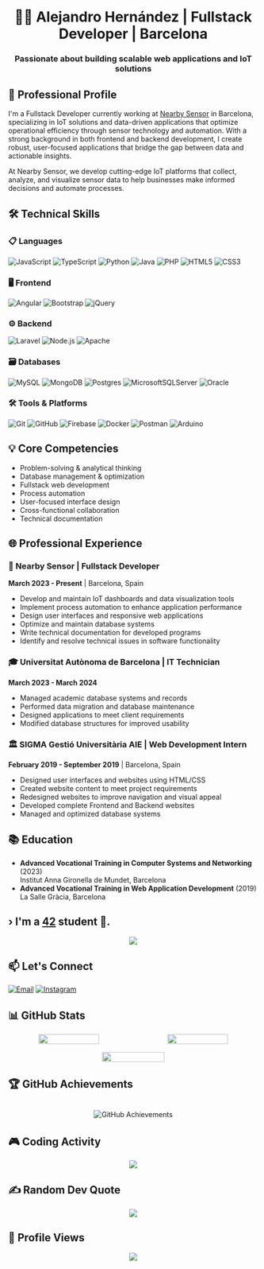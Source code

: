 <h1 align="center">👨‍💻 Alejandro Hernández | Fullstack Developer | Barcelona</h1>
<h3 align="center">Passionate about building scalable web applications and IoT solutions</h3>

## 💼 Professional Profile

I'm a Fullstack Developer currently working at [Nearby Sensor](https://www.nearbysensor.com/) in Barcelona, specializing in IoT solutions and data-driven applications that optimize operational efficiency through sensor technology and automation. With a strong background in both frontend and backend development, I create robust, user-focused applications that bridge the gap between data and actionable insights.

At Nearby Sensor, we develop cutting-edge IoT platforms that collect, analyze, and visualize sensor data to help businesses make informed decisions and automate processes.

## 🛠️ Technical Skills

### 📋 Languages

![JavaScript](https://img.shields.io/badge/javascript-%23323330.svg?style=for-the-badge&logo=javascript&logoColor=%23F7DF1E)
![TypeScript](https://img.shields.io/badge/typescript-%23007ACC.svg?style=for-the-badge&logo=typescript&logoColor=white)
![Python](https://img.shields.io/badge/python-3670A0?style=for-the-badge&logo=python&logoColor=ffdd54)
![Java](https://img.shields.io/badge/java-%23ED8B00.svg?style=for-the-badge&logo=openjdk&logoColor=white)
![PHP](https://img.shields.io/badge/php-%23777BB4.svg?style=for-the-badge&logo=php&logoColor=white)
![HTML5](https://img.shields.io/badge/html5-%23E34F26.svg?style=for-the-badge&logo=html5&logoColor=white)
![CSS3](https://img.shields.io/badge/css3-%231572B6.svg?style=for-the-badge&logo=css3&logoColor=white)

### 🖥️ Frontend

![Angular](https://img.shields.io/badge/angular-%23DD0031.svg?style=for-the-badge&logo=angular&logoColor=white)
![Bootstrap](https://img.shields.io/badge/bootstrap-%238511FA.svg?style=for-the-badge&logo=bootstrap&logoColor=white)
![jQuery](https://img.shields.io/badge/jquery-%230769AD.svg?style=for-the-badge&logo=jquery&logoColor=white)

### ⚙️ Backend

![Laravel](https://img.shields.io/badge/laravel-%23FF2D20.svg?style=for-the-badge&logo=laravel&logoColor=white)
![Node.js](https://img.shields.io/badge/node.js-6DA55F?style=for-the-badge&logo=node.js&logoColor=white)
![Apache](https://img.shields.io/badge/apache-%23D42029.svg?style=for-the-badge&logo=apache&logoColor=white)

### 🗃️ Databases

![MySQL](https://img.shields.io/badge/mysql-4479A1.svg?style=for-the-badge&logo=mysql&logoColor=white)
![MongoDB](https://img.shields.io/badge/MongoDB-%234ea94b.svg?style=for-the-badge&logo=mongodb&logoColor=white)
![Postgres](https://img.shields.io/badge/postgres-%23316192.svg?style=for-the-badge&logo=postgresql&logoColor=white)
![MicrosoftSQLServer](https://img.shields.io/badge/Microsoft%20SQL%20Server-CC2927?style=for-the-badge&logo=microsoft%20sql%20server&logoColor=white)
![Oracle](https://img.shields.io/badge/Oracle-F80000?style=for-the-badge&logo=oracle&logoColor=white)

### 🛠️ Tools & Platforms

![Git](https://img.shields.io/badge/git-%23F05033.svg?style=for-the-badge&logo=git&logoColor=white)
![GitHub](https://img.shields.io/badge/github-%23121011.svg?style=for-the-badge&logo=github&logoColor=white)
![Firebase](https://img.shields.io/badge/firebase-a08021?style=for-the-badge&logo=firebase&logoColor=ffcd34)
![Docker](https://img.shields.io/badge/docker-%230db7ed.svg?style=for-the-badge&logo=docker&logoColor=white)
![Postman](https://img.shields.io/badge/Postman-FF6C37?style=for-the-badge&logo=postman&logoColor=white)
![Arduino](https://img.shields.io/badge/-Arduino-00979D?style=for-the-badge&logo=Arduino&logoColor=white)

## 💡 Core Competencies

- Problem-solving & analytical thinking
- Database management & optimization
- Fullstack web development
- Process automation
- User-focused interface design
- Cross-functional collaboration
- Technical documentation

## 🌐 Professional Experience

### 🏢 Nearby Sensor | Fullstack Developer

**March 2023 - Present** | Barcelona, Spain  

- Develop and maintain IoT dashboards and data visualization tools
- Implement process automation to enhance application performance
- Design user interfaces and responsive web applications
- Optimize and maintain database systems
- Write technical documentation for developed programs
- Identify and resolve technical issues in software functionality

### 🎓 Universitat Autònoma de Barcelona | IT Technician

**March 2023 - March 2024**  

- Managed academic database systems and records
- Performed data migration and database maintenance
- Designed applications to meet client requirements
- Modified database structures for improved usability

### 🏛️ SIGMA Gestió Universitària AIE | Web Development Intern

**February 2019 - September 2019** | Barcelona, Spain  

- Designed user interfaces and websites using HTML/CSS
- Created website content to meet project requirements
- Redesigned websites to improve navigation and visual appeal
- Developed complete Frontend and Backend websites
- Managed and optimized database systems

## 📚 Education

- **Advanced Vocational Training in Computer Systems and Networking** (2023)  
  Institut Anna Gironella de Mundet, Barcelona
- **Advanced Vocational Training in Web Application Development** (2019)  
  La Salle Gràcia, Barcelona

## › I'm a [42](https://www.42barcelona.com/es/) student 📄.

<div align="center">
  <img src="https://badge.mediaplus.ma/kettlebells/alejhern?1337Badge=off&UM6P=off"/>
</div>

## 📫 Let's Connect
<!-- [![LinkedIn](https://img.shields.io/badge/LinkedIn-0077B5?style=for-the-badge&logo=linkedin&logoColor=white)](your-linkedin-url) -->
[![Email](https://img.shields.io/badge/Email-D14836?style=for-the-badge&logo=gmail&logoColor=white)](mailto:alejandro1998hernandez@gmail.com)
[![Instagram](https://img.shields.io/badge/Instagram-%23E4405F.svg?style=for-the-badge&logo=Instagram&logoColor=white)](https://instagram.com/ahern_98)

## 📊 GitHub Stats

<div align="center">
  <div style="display: flex; justify-content: center; gap: 1rem; margin-bottom: 1rem;">
    <img width="50%" src="https://github-readme-stats.vercel.app/api?username=alejhern&show_icons=true&theme=vision-friendly-dark&include_all_commits=true&count_private=true" />
    <img width="50%" src="https://github-readme-streak-stats.herokuapp.com/?user=alejhern&theme=vision-friendly-dark" />
  </div>
  <div style="display: flex; justify-content: center;">
    <img width="50%" src="https://github-readme-stats.vercel.app/api/top-langs/?username=alejhern&layout=compact&theme=vision-friendly-dark&langs_count=8" />
  </div>
</div>

## 🏆 GitHub Achievements

<div align="center" style="margin: 2rem 0;">
  <img src="https://github-profile-trophy.vercel.app/?username=alejhern&theme=onedark&no-frame=true&margin-w=15&margin-h=15&column=7" alt="GitHub Achievements" />
</div>

## 🎮 Coding Activity

<p align="center">
  <a href="https://github.com/alejhern">
    <img src="https://raw.githubusercontent.com/maurodesouza/profile-readme-generator/refs/heads/main/public/assets/pacman.svg">
  </a>
</p>

## ✍️ Random Dev Quote

<div align="center">
  <img src="https://quotes-github-readme.vercel.app/api?type=horizontal&theme=radical" />
</div>

## 👀 Profile Views

<div align="center">
  <img src="https://profile-counter.glitch.me/alejhern/count.svg?"  />
</div>
